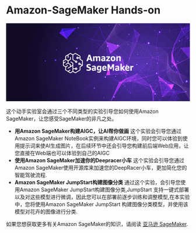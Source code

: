 # Amazon-SageMaker Hands-on


![Amazon SageMaker](https://raw.githubusercontent.com/flying1574/Amazon-SageMaker-Hands-on/main/images/Amazon%20SageMaker.png)

这个动手实验室会通过三个不同类型的实验引导您如何使用Amazon SageMaker，让您感受SageMaker的非凡之处。

* **用Amazon SageMaker构建AIGC，让AI帮你做画** 这个实验会引导您通过Amazon SageMaker NoteBook实例来构建AIGC环境，同时您可以体验到使用提示词来使AI生成图片，在后续环节中还会引导您构建前后端Web应用，让您直接在Web端也可以体验到自己的AIGC
* **使用Amazon SageMaker加速你的Deepracer小车** 这个实验会引导您通过Amazon SageMaker使用开源库来加速您的DeepRacer小车，更加简化您的智能驾驶流程.
* **Amazon SageMaker JumpStart构建图像分类** 通过这个实验，会引导您使用Amazon SageMaker JumpStart构建图像分类,JumpStart 支持一键式部署以及对这些模型进行微调，因此您可以在部署前逐步训练和调整模型,在本实验中，您将使用Amazon SageMaker JumpStart 构建图像分类模型，并使用该模型对花卉的图像进行分类.

如果您想获取更多有关Amazon SageMaker的知识，请阅读
[亚马逊 SageMaker](https://docs.aws.amazon.com/zh_cn/sagemaker/latest/dg/whatis.html).






